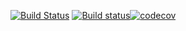 [![Build Status](https://travis-ci.org/SilaUser/TemplateCMake.svg?branch=master)](https://travis-ci.org/SilaUser/TemplateCMake) [![Build status](https://ci.appveyor.com/api/projects/status/github/SilaUser/templatecmake?svg=true)](https://ci.appveyor.com/api/projects/status/github/SilaUser/)[![codecov](https://codecov.io/gh/SilaUser/TemplateCMake/branch/master/graph/badge.svg)](https://codecov.io/gh/SilaUser/TemplateCMake)



